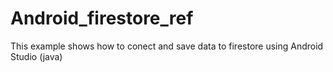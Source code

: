 # Android_firestore_ref
This example shows how to conect and save data to firestore using Android Studio (java)
